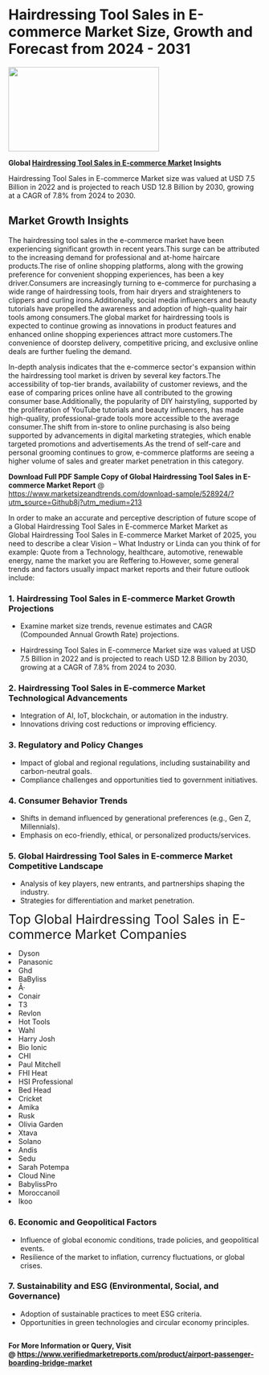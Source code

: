 <H1>Hairdressing Tool Sales in E-commerce Market Size, Growth and Forecast from 2024 - 2031</H1><img class="aligncenter size-medium wp-image-584254" src="https://thirdeyenews.in/wp-content/uploads/2024/09/Global-Market-Research-300x168.jpeg" alt="" width="300" height="168" /><p><strong>Global&nbsp;<a href="https://www.marketsizeandtrends.com/download-sample/528924/?utm_source=Github8j?utm_medium=213">Hairdressing Tool Sales in E-commerce Market</a> Insights</strong></p><p>Hairdressing Tool Sales in E-commerce Market size was valued at USD 7.5 Billion in 2022 and is projected to reach USD 12.8 Billion by 2030, growing at a CAGR of 7.8% from 2024 to 2030.</p><p><h2>Market Growth Insights</h2> <p>The hairdressing tool sales in the e-commerce market have been experiencing significant growth in recent years.This surge can be attributed to the increasing demand for professional and at-home haircare products.The rise of online shopping platforms, along with the growing preference for convenient shopping experiences, has been a key driver.Consumers are increasingly turning to e-commerce for purchasing a wide range of hairdressing tools, from hair dryers and straighteners to clippers and curling irons.Additionally, social media influencers and beauty tutorials have propelled the awareness and adoption of high-quality hair tools among consumers.The global market for hairdressing tools is expected to continue growing as innovations in product features and enhanced online shopping experiences attract more customers.The convenience of doorstep delivery, competitive pricing, and exclusive online deals are further fueling the demand.</p> <p>In-depth analysis indicates that the e-commerce sector's expansion within the hairdressing tool market is driven by several key factors.The accessibility of top-tier brands, availability of customer reviews, and the ease of comparing prices online have all contributed to the growing consumer base.Additionally, the popularity of DIY hairstyling, supported by the proliferation of YouTube tutorials and beauty influencers, has made high-quality, professional-grade tools more accessible to the average consumer.The shift from in-store to online purchasing is also being supported by advancements in digital marketing strategies, which enable targeted promotions and advertisements.As the trend of self-care and personal grooming continues to grow, e-commerce platforms are seeing a higher volume of sales and greater market penetration in this category.</p> <p><span class=""><strong>Download Full PDF Sample Copy of Global Hairdressing Tool Sales in E-commerce Market Report</strong> @ <a href="https://www.marketsizeandtrends.com/download-sample/528924/?utm_source=Github8j?utm_medium=213" target="_blank">https://www.marketsizeandtrends.com/download-sample/528924/?utm_source=Github8j?utm_medium=213</a></span></p><p>In order to make an accurate and perceptive description of future scope of a Global&nbsp;Hairdressing Tool Sales in E-commerce Market Market as Global&nbsp;Hairdressing Tool Sales in E-commerce Market Market of 2025, you need to describe a clear Vision &ndash; What Industry or Linda can you think of for example: Quote from a Technology, healthcare, automotive, renewable energy, name the market you are Reffering to.However, some general trends and factors usually impact market reports and their future outlook include:</p><h3>1.&nbsp;<strong>Hairdressing Tool Sales in E-commerce Market Growth Projections</strong></h3><ul><li>Examine market size trends, revenue estimates and CAGR (Compounded Annual Growth Rate) projections.</li><li><p>Hairdressing Tool Sales in E-commerce Market size was valued at USD 7.5 Billion in 2022 and is projected to reach USD 12.8 Billion by 2030, growing at a CAGR of 7.8% from 2024 to 2030.</p></li></ul><h3>2.&nbsp;<strong>Hairdressing Tool Sales in E-commerce Market Technological Advancements</strong></h3><ul><li>Integration of AI, IoT, blockchain, or automation in the industry.</li><li>Innovations driving cost reductions or improving efficiency.</li></ul><h3>3.&nbsp;<strong>Regulatory and Policy Changes</strong></h3><ul><li>Impact of global and regional regulations, including sustainability and carbon-neutral goals.</li><li>Compliance challenges and opportunities tied to government initiatives.</li></ul><h3>4.&nbsp;<strong>Consumer Behavior Trends</strong></h3><ul><li>Shifts in demand influenced by generational preferences (e.g., Gen Z, Millennials).</li><li>Emphasis on eco-friendly, ethical, or personalized products/services.</li></ul><h3>5.&nbsp;<strong>Global Hairdressing Tool Sales in E-commerce Market Competitive Landscape</strong></h3><ul><li>Analysis of key players, new entrants, and partnerships shaping the industry.</li><li>Strategies for differentiation and market penetration.</li></ul><p data-pm-slice="1 1 []"><span style="color: inherit; font-family: inherit; font-size: 25px;">Top Global Hairdressing Tool Sales in E-commerce Market Companies</span></p><div class="" data-test-id=""><p><li>Dyson</li><li> Panasonic</li><li> Ghd</li><li> BaByliss</li><li> Â·</li><li> Conair</li><li> T3</li><li> Revlon</li><li> Hot Tools</li><li> Wahl</li><li> Harry Josh</li><li> Bio Ionic</li><li> CHI</li><li> Paul Mitchell</li><li> FHI Heat</li><li> HSI Professional</li><li> Bed Head</li><li> Cricket</li><li> Amika</li><li> Rusk</li><li> Olivia Garden</li><li> Xtava</li><li> Solano</li><li> Andis</li><li> Sedu</li><li> Sarah Potempa</li><li> Cloud Nine</li><li> BabylissPro</li><li> Moroccanoil</li><li> Ikoo</li></p></div><h3>6.&nbsp;<strong>Economic and Geopolitical Factors</strong></h3><ul><li>Influence of global economic conditions, trade policies, and geopolitical events.</li><li>Resilience of the market to inflation, currency fluctuations, or global crises.</li></ul><h3>7.&nbsp;<strong>Sustainability and ESG (Environmental, Social, and Governance)</strong></h3><ul><li>Adoption of sustainable practices to meet ESG criteria.</li><li>Opportunities in green technologies and circular economy principles.</li></ul><h2><strong style="font-size: 14px;">For More Information or Query, Visit @&nbsp;</strong><a style="background-color: #ffffff; font-size: 14px;" href="https://www.marketsizeandtrends.com/report/hairdressing-tool-sales-in-e-commerce-market/" target="_blank">https://www.verifiedmarketreports.com/product/airport-passenger-boarding-bridge-market</a></h2>